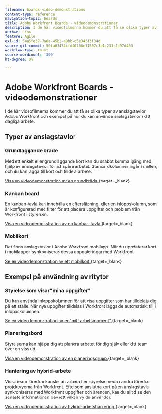 ```yaml
---
filename: boards-video-demonstrations
content-type: reference
navigation-topic: boards
title: Adobe Workfront Boards - videodemonstrationer
description: I de här videofilmerna kommer du att få se olika typer av anslagstavlor i Adobe Workfront och exempel på hur du kan använda anslagstavlor i ditt dagliga arbete.
author: Lisa
feature: Agile
exl-id: 54a5fe37-7a0a-45b1-a0bb-c5e345d3f34d
source-git-commit: 50fa63474cfd40706e74507c3e4c231c1d97d463
workflow-type: tm+mt
source-wordcount: '309'
ht-degree: 0%

---
```


# Adobe Workfront Boards - videodemonstrationer

I de här videofilmerna kommer du att få se olika typer av anslagstavlor i Adobe Workfront och exempel på hur du kan använda anslagstavlor i ditt dagliga arbete.

## Typer av anslagstavlor

### Grundläggande bräde

Med ett enkelt eller grundläggande kort kan du snabbt komma igång med hjälp av anslagstavlor för att spåra arbetet. Standardkolumner ingår i mallen, och du kan lägga till kort och tilldela arbete.

[Visa en videodemonstration av en grundbräda.](https://video.tv.adobe.com/v/3416382/){target=_blank}

### Kanban board

En kanban-tavla kan innehålla en eftersläpning, eller en inloppskolumn, som är konfigurerad med filter för att placera uppgifter och problem från Workfront i styrelsen.

[Visa en videodemonstration av en kanban-tavla.](https://video.tv.adobe.com/v/3416383/){target=_blank}

### Mobilkort

Det finns anslagstavlor i Adobe Workfront mobilapp. När du uppdaterar kort i mobilappen synkroniseras dessa uppdateringar med Workfront.

[Se en videodemonstration av ett mobilkort.](https://video.tv.adobe.com/v/3416379/){target=_blank}

## Exempel på användning av ritytor

### Styrelse som visar&quot;mina uppgifter&quot;

Du kan använda inloppskolumnen för att visa uppgifter som har tilldelats dig på ett ställe. När nya uppgifter tilldelas i Workfront läggs de automatiskt till i inloppskolumnen.

[Se en videodemonstration av en&quot;mitt arbetsmoment&quot;.](https://video.tv.adobe.com/v/3416378/){target=_blank}

### Planeringsbord

Styrelserna kan hjälpa dig att planera arbetet för dig själv eller ditt team över en viss tid.

[Visa en videodemonstration av en planeringsgrupp.](https://video.tv.adobe.com/v/3416380/){target=_blank}

### Hantering av hybrid-arbete

Vissa team föredrar kanske att arbeta i en styrelse medan andra föredrar projektvyerna från Workfront. Eftersom anslutna kort på en anslagstavla synkroniseras med Workfront uppgifter och ärenden, kan du alltid se den senaste informationen oavsett vilken vy du använder.

[Visa en videodemonstration av hybrid-arbetshantering.](https://video.tv.adobe.com/v/3416381/){target=_blank}
